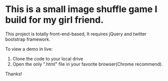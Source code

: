 <h1>This is a small image shuffle game I build for my girl friend.</h1>
<p>This project is totally front-end-based, It requires jQuery and twitter bootstrap framework. </p>
<p>To view a demo in live:</p>
<ol>
	<li>Clone the code to your local drive</li>
	<li>Open the only ".html" file in your favorite browser(Chrome recommend).</li>
</ol>
<p>Thanks!</p>